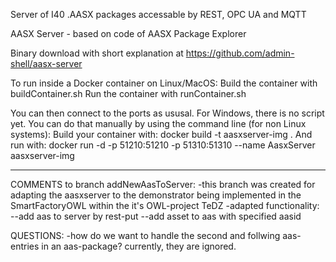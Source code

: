 Server of I40 .AASX packages accessable by REST, OPC UA and MQTT

AASX Server - based on code of AASX Package Explorer

Binary download with short explanation at
https://github.com/admin-shell/aasx-server

To run inside a Docker container on Linux/MacOS:
Build the container with buildContainer.sh
Run the container with runContainer.sh

You can then connect to the ports as ususal. For Windows, there is no script yet. You can do that manually by using the command line (for non Linux systems):
Build your container with:
docker build -t aasxserver-img .
And run with:
docker run -d -p 51210:51210 -p 51310:51310 --name AasxServer aasxserver-img

---
COMMENTS to branch addNewAasToServer:
-this branch was created for adapting the aasxserver to the demonstrator being implemented in the SmartFactoryOWL within the it's OWL-project TeDZ
-adapted functionality:
--add aas to server by rest-put
--add asset to aas with specified aasid

QUESTIONS:
-how do we want to handle the second and follwing aas-entries in an aas-package? currently, they are ignored.